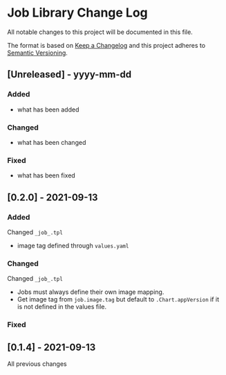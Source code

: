 # Job Library Change Log

All notable changes to this project will be documented in this file.

The format is based on [Keep a Changelog](http://keepachangelog.com/) and this project adheres to [Semantic Versioning](http://semver.org/).

## [Unreleased] - yyyy-mm-dd

### Added

- what has been added

### Changed

- what has been changed

### Fixed

- what has been fixed

## [0.2.0] - 2021-09-13

### Added

Changed `_job_.tpl`

- image tag defined through `values.yaml`

### Changed

Changed `_job_.tpl`

- Jobs must always define their own image mapping.
- Get image tag from `job.image.tag` but default to `.Chart.appVersion` if it is not defined in the values file.

### Fixed

## [0.1.4] - 2021-09-13

All previous changes
